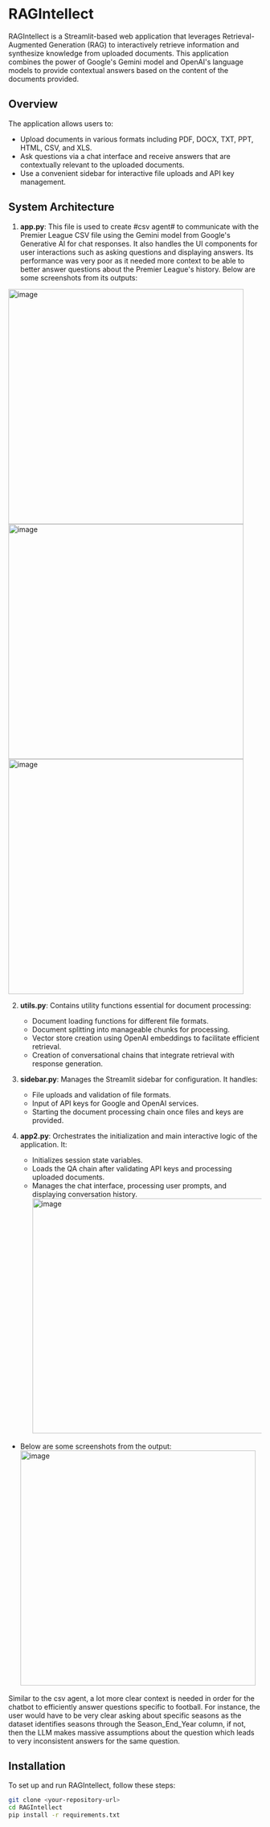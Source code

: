 # RAGIntellect

RAGIntellect is a Streamlit-based web application that leverages Retrieval-Augmented Generation (RAG) to interactively retrieve information and synthesize knowledge from uploaded documents. This application combines the power of Google's Gemini model and OpenAI's language models to provide contextual answers based on the content of the documents provided.

## Overview

The application allows users to:
- Upload documents in various formats including PDF, DOCX, TXT, PPT, HTML, CSV, and XLS.
- Ask questions via a chat interface and receive answers that are contextually relevant to the uploaded documents.
- Use a convenient sidebar for interactive file uploads and API key management.

## System Architecture

1. **app.py**: This file is used to create #csv agent# to communicate with the Premier League CSV file using the Gemini model from Google's Generative AI for chat responses. It also handles the UI components for user interactions such as asking questions and displaying answers. Its performance was very poor as it needed more context to be able to better answer questions about the Premier League's history. Below are some screenshots from its outputs:

<img width="468" alt="image" src="https://github.com/osebom/rag_multiple_docs/assets/40761922/aa393f30-39e6-4b9f-abd9-b784cabc28a0">
<img width="468" alt="image" src="https://github.com/osebom/rag_multiple_docs/assets/40761922/947cadaf-9f7d-4993-b104-1c1b59f4baa3">
<img width="468" alt="image" src="https://github.com/osebom/rag_multiple_docs/assets/40761922/9f25a53f-5dfc-4d51-865d-ea131d9f47df">


2. **utils.py**: Contains utility functions essential for document processing:
   - Document loading functions for different file formats.
   - Document splitting into manageable chunks for processing.
   - Vector store creation using OpenAI embeddings to facilitate efficient retrieval.
   - Creation of conversational chains that integrate retrieval with response generation.

3. **sidebar.py**: Manages the Streamlit sidebar for configuration. It handles:
   - File uploads and validation of file formats.
   - Input of API keys for Google and OpenAI services.
   - Starting the document processing chain once files and keys are provided.

4. **app2.py**: Orchestrates the initialization and main interactive logic of the application. It:
   - Initializes session state variables.
   - Loads the QA chain after validating API keys and processing uploaded documents.
   - Manages the chat interface, processing user prompts, and displaying conversation history.
     <img width="468" alt="image" src="https://github.com/osebom/rag_multiple_docs/assets/40761922/8d0a6866-6b9b-42f1-8af7-92f2efa5e7fd">
     
- Below are some screenshots from the output:
   <img width="468" alt="image" src="https://github.com/osebom/rag_multiple_docs/assets/40761922/d39757d7-d51f-4d24-8e62-96a4a382df9a">

Similar to the csv agent, a lot more clear context is needed in order for the chatbot to efficiently answer questions specific to football. For instance, the user would have to be 
very clear asking about specific seasons as the dataset identifies seasons through the Season_End_Year column, if not, then the LLM makes massive assumptions about the question which leads to very inconsistent answers for the same question.


## Installation

To set up and run RAGIntellect, follow these steps:

```bash
git clone <your-repository-url>
cd RAGIntellect
pip install -r requirements.txt

